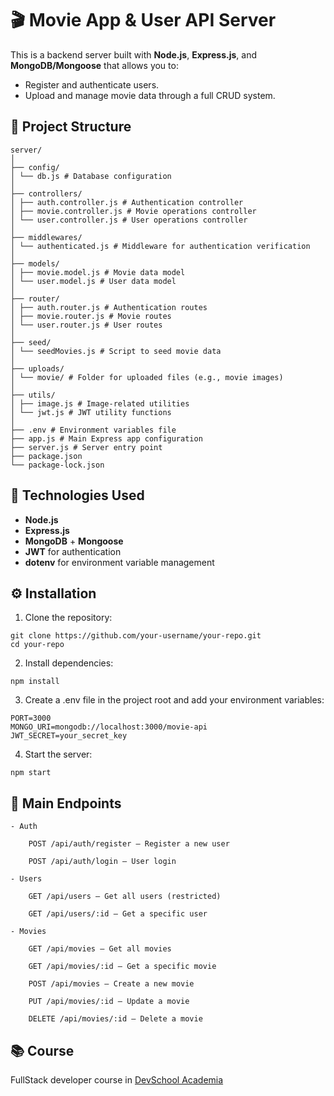 # 🎬 Movie App & User API Server

This is a backend server built with **Node.js**, **Express.js**, and **MongoDB/Mongoose** that allows you to:

- Register and authenticate users.
- Upload and manage movie data through a full CRUD system.

## 📁 Project Structure
```
server/
│
├── config/
│ └── db.js # Database configuration
│
├── controllers/
│ ├── auth.controller.js # Authentication controller
│ ├── movie.controller.js # Movie operations controller
│ └── user.controller.js # User operations controller
│
├── middlewares/
│ └── authenticated.js # Middleware for authentication verification
│
├── models/
│ ├── movie.model.js # Movie data model
│ └── user.model.js # User data model
│
├── router/
│ ├── auth.router.js # Authentication routes
│ ├── movie.router.js # Movie routes
│ └── user.router.js # User routes
│
├── seed/
│ └── seedMovies.js # Script to seed movie data
│
├── uploads/
│ └── movie/ # Folder for uploaded files (e.g., movie images)
│
├── utils/
│ ├── image.js # Image-related utilities
│ └── jwt.js # JWT utility functions
│
├── .env # Environment variables file
├── app.js # Main Express app configuration
├── server.js # Server entry point
├── package.json
└── package-lock.json
```

## 🚀 Technologies Used

- **Node.js**
- **Express.js**
- **MongoDB** + **Mongoose**
- **JWT** for authentication
- **dotenv** for environment variable management

## ⚙️ Installation

1. Clone the repository:

```
git clone https://github.com/your-username/your-repo.git
cd your-repo
```

2. Install dependencies:

```
npm install
```

3. Create a .env file in the project root and add your environment variables:

```
PORT=3000
MONGO_URI=mongodb://localhost:3000/movie-api
JWT_SECRET=your_secret_key
```

4. Start the server:

```
npm start
```

## 🧪 Main Endpoints
```
- Auth

    POST /api/auth/register — Register a new user

    POST /api/auth/login — User login

- Users

    GET /api/users — Get all users (restricted)

    GET /api/users/:id — Get a specific user

- Movies

    GET /api/movies — Get all movies

    GET /api/movies/:id — Get a specific movie

    POST /api/movies — Create a new movie

    PUT /api/movies/:id — Update a movie

    DELETE /api/movies/:id — Delete a movie
```

## 📚 Course
FullStack developer course in [DevSchool Academia](https://devschool.com.ar/)